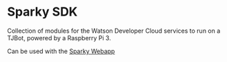 # Sparky SDK

Collection of modules for the Watson Developer Cloud services to run on a TJBot, powered by a Raspberry Pi 3.

Can be used with the [Sparky Webapp](https://github.com/Repjarms/sparky-webapp)